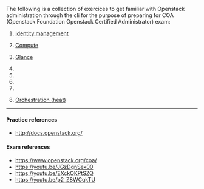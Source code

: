 The following is a collection of exercices to get familiar with Openstack administration through the cli for the purpose of preparing for COA (Openstack Foundation Openstack Certified Administrator) exam:

1. [Identity management](https://github.com/AJNOURI/Openstack-Foundation-Openstack-Certified-Administrator-Preparation/wiki/1.-Identity-management)
2. [Compute](https://github.com/AJNOURI/Openstack-Foundation-Openstack-Certified-Administrator-Preparation/wiki/1.-Identity-management)
3. [Glance](https://github.com/AJNOURI/Openstack-Foundation-Openstack-Certified-Administrator-Preparation/wiki/3.-Glance)

4. 
5. 
6. 
7. 
8. [Orchestration (heat)](https://github.com/AJNOURI/Openstack-Foundation-Openstack-Certified-Administrator-Preparation/wiki/8.-Orchestration)

----------------

#### Practice references
* http://docs.openstack.org/  

#### Exam references
* https://www.openstack.org/coa/  
* https://youtu.be/JGzDgnSex00  
* https://youtu.be/EXckOKPtSZQ  
* https://youtu.be/p2_Z8WCqkTU  

